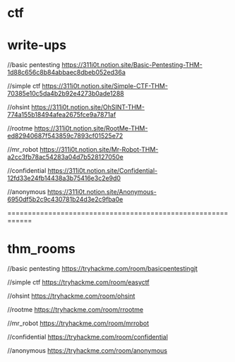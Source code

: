 # ctf

# write-ups

//basic pentesting 
https://311i0t.notion.site/Basic-Pentesting-THM-1d88c656c8b84abbaec8dbeb052ed36a

//simple ctf 
https://311i0t.notion.site/Simple-CTF-THM-70385e10c5da4b2b92e4273b0ade1288

//ohsint 
https://311i0t.notion.site/OhSINT-THM-774a155b18494afea2675fce9a7871af

//rootme 
https://311i0t.notion.site/RootMe-THM-ed82940687f543859c7893cf01525e72

//mr_robot
https://311i0t.notion.site/Mr-Robot-THM-a2cc3fb78ac54283a04d7b528127050e

//confidential
https://311i0t.notion.site/Confidential-12fd33e24fb14438a3b75416e3c2e9d0

//anonymous
https://311i0t.notion.site/Anonymous-6950df5b2c9c430781b24d3e2c9fba0e

============================================================

# thm_rooms

//basic pentesting
https://tryhackme.com/room/basicpentestingjt

//simple ctf
https://tryhackme.com/room/easyctf

//ohsint
https://tryhackme.com/room/ohsint

//rootme
https://tryhackme.com/room/rrootme

//mr_robot
https://tryhackme.com/room/mrrobot

//confidential
https://tryhackme.com/room/confidential

//anonymous
https://tryhackme.com/room/anonymous
